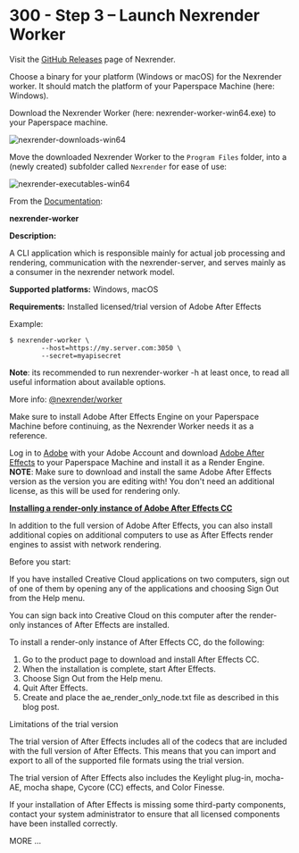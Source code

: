 # 300 - Step 3 – Launch Nexrender Worker

Visit the [GitHub Releases](https://github.com/inlife/nexrender/releases) page of Nexrender.

Choose a binary for your platform (Windows or macOS) for the Nexrender worker. It should match the platform of your Paperspace Machine (here: Windows).

Download the Nexrender Worker (here: nexrender-worker-win64.exe) to your Paperspace machine.

![nexrender-downloads-win64](https://github.com/vanHeemstraSystems/nexrender/assets/1499433/9d4e864c-5b1b-452d-835d-2dab15df9f01)

Move the downloaded Nexrender Worker to the ```Program Files``` folder, into a (newly created) subfolder called ```Nexrender``` for ease of use:

![nexrender-executables-win64](https://github.com/vanHeemstraSystems/nexrender/assets/1499433/05bd4cd2-e53f-4d1a-a589-2f4b9904f441)

From the [Documentation](https://github.com/inlife/nexrender?tab=readme-ov-file#nexrender-worker):

**nexrender-worker**

**Description:**

A CLI application which is responsible mainly for actual job processing and rendering, communication with the nexrender-server, and serves mainly as a consumer in the nexrender network model.

**Supported platforms:**
Windows, macOS

**Requirements:**
Installed licensed/trial version of Adobe After Effects

Example:

```
$ nexrender-worker \
        --host=https://my.server.com:3050 \
        --secret=myapisecret
```

**Note**: its recommended to run nexrender-worker -h at least once, to read all useful information about available options.

More info: [@nexrender/worker](https://github.com/inlife/nexrender/blob/master/packages/nexrender-worker)

Make sure to install Adobe After Effects Engine on your Paperspace Machine before continuing, as the Nexrender Worker needs it as a reference.

Log in to [Adobe](https://commerce.adobe.com/store) with your Adobe Account and download [Adobe After Effects](![nexrender-executables-win64](https://github.com/vanHeemstraSystems/nexrender/assets/1499433/05bd4cd2-e53f-4d1a-a589-2f4b9904f441)) to your Paperspace Machine and install it as a Render Engine. **NOTE**: Make sure to download and install the same Adobe After Effects version as the version you are editing with! You don't need an additional license, as this will be used for rendering only.

**[Installing a render-only instance of Adobe After Effects CC](https://helpx.adobe.com/nl/after-effects/using/setup-installation.html)**

In addition to the full version of Adobe After Effects, you can also install additional copies on additional computers to use as After Effects render engines to assist with network rendering. 

Before you start:

If you have installed Creative Cloud applications on two computers, sign out of one of them by opening any of the applications and choosing Sign Out from the Help menu.

You can sign back into Creative Cloud on this computer after the render-only instances of After Effects are installed.

To install a render-only instance of After Effects CC, do the following:

1. Go to the product page to download and install After Effects CC.
2. When the installation is complete, start After Effects.
3. Choose Sign Out from the Help menu.
4. Quit After Effects.
5. Create and place the ae_render_only_node.txt file as described in this blog post.

Limitations of the trial version

The trial version of After Effects includes all of the codecs that are included with the full version of After Effects. This means that you can import and export to all of the supported file formats using the trial version. 

The trial version of After Effects also includes the Keylight plug-in, mocha-AE, mocha shape, Cycore (CC) effects, and Color Finesse. 

If your installation of After Effects is missing some third-party components, contact your system administrator to ensure that all licensed components have been installed correctly.

MORE ...


